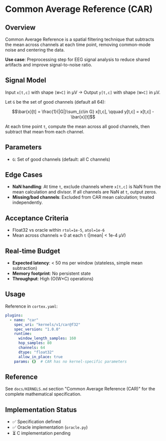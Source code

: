 # Common Average Reference (CAR)

## Overview

Common Average Reference is a spatial filtering technique that subtracts the mean across channels at each time point, removing common-mode noise and centering the data.

**Use case**: Preprocessing step for EEG signal analysis to reduce shared artifacts and improve signal-to-noise ratio.

## Signal Model

Input `x[t,c]` with shape `[W×C]` in µV → Output `y[t,c]` with shape `[W×C]` in µV.

Let `G` be the set of good channels (default all 64):

$$\bar{x}[t] = \frac{1}{|G|}\sum_{c\in G} x[t,c], \qquad
y[t,c] = x[t,c] - \bar{x}[t]$$

At each time point `t`, compute the mean across all good channels, then subtract that mean from each channel.

## Parameters

- `G`: Set of good channels (default: all C channels)

## Edge Cases

- **NaN handling**: At time `t`, exclude channels where `x[t,c]` is NaN from the mean calculation and divisor. If all channels are NaN at `t`, output zeros.
- **Missing/bad channels**: Excluded from CAR mean calculation; treated independently.

## Acceptance Criteria

- Float32 vs oracle within `rtol=1e-5`, `atol=1e-6`
- Mean across channels ≈ 0 at each `t` (|mean| < 1e-4 µV)

## Real-time Budget

- **Expected latency**: < 50 ms per window (stateless, simple mean subtraction)
- **Memory footprint**: No persistent state
- **Throughput**: High (O(W×C) operations)

## Usage

Reference in `cortex.yaml`:

```yaml
plugins:
  - name: "car"
    spec_uri: "kernels/v1/car@f32"
    spec_version: "1.0.0"
    runtime:
      window_length_samples: 160
      hop_samples: 80
      channels: 64
      dtype: "float32"
      allow_in_place: true
    params: {}  # CAR has no kernel-specific parameters
```

## Reference

See `docs/KERNELS.md` section "Common Average Reference (CAR)" for the complete mathematical specification.

## Implementation Status

- ✅ Specification defined
- ✅ Oracle implementation (`oracle.py`)
- ⏳ C implementation pending

